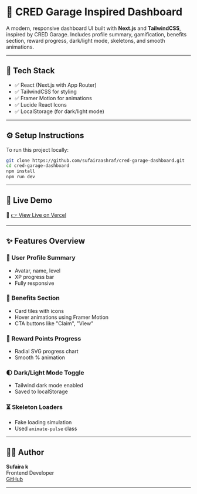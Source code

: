 # 🚗 CRED Garage Inspired Dashboard

A modern, responsive dashboard UI built with **Next.js** and **TailwindCSS**, inspired by CRED Garage. Includes profile summary, gamification, benefits section, reward progress, dark/light mode, skeletons, and smooth animations.

---

## 🧰 Tech Stack

- ✅ React (Next.js with App Router)
- ✅ TailwindCSS for styling
- ✅ Framer Motion for animations
- ✅ Lucide React Icons
- ✅ LocalStorage (for dark/light mode)

---

## ⚙️ Setup Instructions

To run this project locally:

```bash
git clone https://github.com/sufairaashraf/cred-garage-dashboard.git
cd cred-garage-dashboard
npm install
npm run dev
```

---


## 🚀 Live Demo

🔗 [👉 View Live on Vercel](https://cred-dashboard.vercel.app)

---

## ✨ Features Overview

### 👤 User Profile Summary
- Avatar, name, level
- XP progress bar
- Fully responsive

### 🎁 Benefits Section
- Card tiles with icons
- Hover animations using Framer Motion
- CTA buttons like "Claim", "View"

### 💎 Reward Points Progress
- Radial SVG progress chart
- Smooth % animation

### 🌓 Dark/Light Mode Toggle
- Tailwind dark mode enabled
- Saved to localStorage

### ⏳ Skeleton Loaders
- Fake loading simulation
- Used `animate-pulse` class

---

## 👩‍💻 Author

**Sufaira k**  
Frontend Developer  
[GitHub](https://github.com/sufairaashraf)

---
